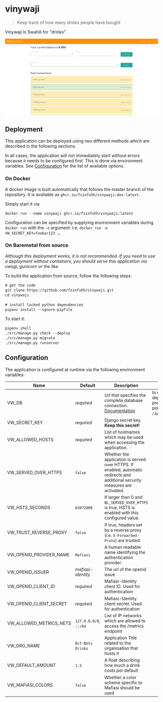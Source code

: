 # vinywaji

> Keep track of how many drinks people have bought

Vinywaji is Swahili for "drinks".

![screenshot](.screenshot.png)

## Deployment

This application can be deployed using two different methods which are described in the following sections.

In all cases, the application will not immediately start without errors because it needs to be configured first.
This is done via environment variables.
See [Configuration](#configuration) for the list of available options.

### On Docker

A docker image is built automatically that follows the master branch of the repository.
It is available as `ghcr.io/fsinfuhh/vinywaji:dev-latest`.

Simply start it via

```shell
docker run --name vinywaji ghcr.io/fsinfuhh/vinywaji:latest
```

Configuration can be specified by supplying environment variables during `docker run` with the `-e` argument.
I.e. `docker run -e VW_SECRET_KEY=foobar123 …`.

### On Baremetal from source

*Although this deployment works, it is not recommended. If you need to use a deployment without containers, you should
serve this application via uwsgi, gunicorn or the like.*

To build the application from source, follow the following steps:

```shell
# get the code
git clone https://github.com/fsinfuhh/vinywaji.git
cd vinywaji

# install locked python dependencies
pipenv install --ignore-pipfile
```

To start it:

```shell
pipenv shell
./src/manage.py check --deploy
./src/manage.py migrate
./src/manage.py runserver
```

## Configuration

The application is configured at runtime via the following environment variables:

| Name                    | Default                | Description                                                                                                                   | Notes                                                                               |
|-------------------------|------------------------|-------------------------------------------------------------------------------------------------------------------------------|-------------------------------------------------------------------------------------|
| VW_DB                   | *required*             | Url that specifies the complete database connection. [Documentation](https://pypi.org/project/dj-database-url/)               | In container based deployments this preconfigured to point to `/app/data/db.sqlite` |
| VW_SECRET_KEY           | *required*             | Django secret key. **Keep this secret!**                                                                                      |                                                                                     |
| VW_ALLOWED_HOSTS        | *required*             | List of hostnames which may be used when accessing the application.                                                           |                                                                                     |
| VW_SERVED_OVER_HTTPS    | `false`                | Whether the application is served over HTTPS. If enabled, automatic redirects and additional security measures are activated. |                                                                                     |
| VW_HSTS_SECONDS         | `63072000`             | If larger than 0 and `BL_SERVED_OVER_HTTPS` is true, HSTS is enabled with this configured value.                              |                                                                                     |
| VW_TRUST_REVERSE_PROXY  | `false`                | If true, headers set by a reverse proxy (i.e. `X-Forwarded-Proto`) are trusted.                                               |                                                                                     |
| VW_OPENID_PROVIDER_NAME | `Mafiasi`              | A human readable name identifying the authentication provider.                                                                |                                                                                     |
| VW_OPENID_ISSUER        | *mafiasi-identity*     | The url of the openid issue                                                                                                   |                                                                                     |
| VW_OPENID_CLIENT_ID     | *required*             | Mafiasi-Identity client ID. Used for authentication                                                                           |                                                                                     |
| VW_OPENID_CLIENT_SECRET | *required*             | Mafiasi-Identity client secret. Used for authentication                                                                       |                                                                                     |
| VW_ALLOWED_METRICS_NETS | `127.0.0.0/8`, `::/64` | List of IP networks which are allowed to access the /metrics endpoint                                                         |                                                                                     |
| VW_ORG_NAME             | `Bit-Bots Drinks`      | Application Title related to the organisation that hosts it                                                                   |                                                                                     |
| VW_DEFAULT_AMOUNT       | `1.5`                  | A float describing how much a drink costs per default                                                                         |                                                                                     |
| VW_MAFIASI_COLORS       | `false`                | Whether a color scheme specific to Mafiasi should be used                                                                     |                                                                                     |
